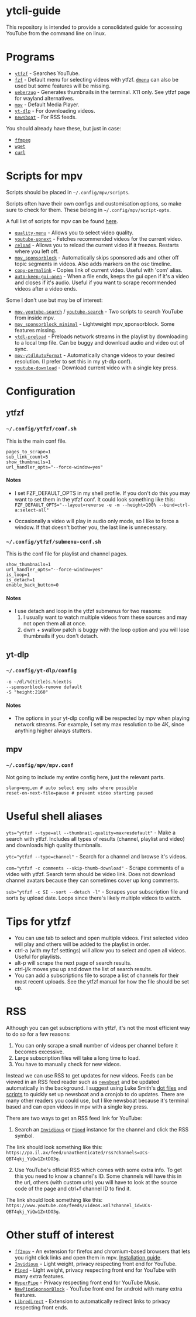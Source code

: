# ytcli-guide

This repository is intended to provide a consolidated guide for accessing YouTube from the command line on linux.

# Programs

* [`ytfzf`](https://github.com/pystardust/ytfzf) - Searches YouTube.
* [`fzf`](https://github.com/junegunn/fzf) - Default menu for selecting videos with ytfzf. [`dmenu`](https://tools.suckless.org/dmenu/) can also be used but some features will be missing. 
* [`ueberzug`](https://github.com/seebye/ueberzug) - Generates thumbnails in the terminal. X11 only. See ytfzf page for wayland alternatives.
* [`mpv`](https://github.com/mpv-player/mpv) - Default Media Player.
* [`yt-dlp`](https://github.com/yt-dlp/yt-dlp) - For downloading videos.
* [`newsboat`](https://github.com/newsboat/newsboat) - For RSS feeds.

You should already have these, but just in case:
* [`ffmpeg`](https://github.com/FFmpeg/FFmpeg)
* [`wget`](https://github.com/mirror/wget)
* [`curl`](https://github.com/curl/curl)

# Scripts for mpv

Scripts should be placed in `~/.config/mpv/scripts`.

Scripts often have their own configs and customisation options, so make sure to check for them. These belong in `~/.config/mpv/script-opts`.

A full list of scripts for mpv can be found [here](https://github.com/mpv-player/mpv/wiki/User-Scripts). 

* [`quality-menu`](https://github.com/christoph-heinrich/mpv-quality-menu) - Allows you to select video quality.
* [`youtube-upnext`](https://github.com/cvzi/mpv-youtube-upnext) - Fetches recommended videos for the current video.
* [`reload`](https://github.com/sibwaf/mpv-scripts/blob/master/reload.lua) - Allows you to reload the current video if it freezes. Restarts where you left off.
* [`mpv_sponsorblock`](https://github.com/po5/mpv_sponsorblock) - Automatically skips sponsored ads and other off topic segments in videos. Also adds markers on the osc timeline.
* [`copy-permalink`](https://gist.github.com/2084x/699fe48cff983bcbaf532d82e1515269) - Copies link of current video. Useful with 'com' alias.
* [`auto-keep-gui-open`](https://github.com/VideoPlayerCode/mpv-tools/blob/master/scripts/auto-keep-gui-open.lua) - When a file ends, keeps the gui open if it's a video and closes if it's audio. Useful if you want to scrape recommended videos after a video ends.

Some I don't use but may be of interest:
* [`mpv-youtube-search`](https://github.com/rozari0/mpv-youtube-search) / [`youtube-search`](https://github.com/CogentRedTester/mpv-scripts/blob/master/youtube-search.lua) - Two scripts to search YouTube from inside mpv.
* [`mpv_sponsorblock_minimal`](https://github.com/bbhtt/mpv_sponsorblock_minimal) - Lightweight mpv_sponsorblock. Some features missing.
* [`ytdl-preload`](https://gist.github.com/bitingsock/17d90e3deeb35b5f75e55adb19098f58) - Preloads network streams in the playlist by downloading to a local tmp file. Can be buggy and download audio and video out of sync.
* [`mpv-ytdlAutoFormat`](https://github.com/Samillion/mpv-ytdlautoformat) - Automatically change videos to your desired resolution. (I prefer to set this in my yt-dlp conf).
* [`youtube-download`](https://github.com/cvzi/mpv-youtube-download) - Download current video with a single key press.

# Configuration
## ytfzf
### `~/.config/ytfzf/conf.sh`

This is the main conf file.
```
pages_to_scrape=1
sub_link_count=5
show_thumbnails=1
url_handler_opts="--force-window=yes"
```
#### Notes

* I set FZF_DEFAULT_OPTS in my shell profile. If you don't do this you may want to set them in the ytfzf conf. It could look something like this: `FZF_DEFAULT_OPTS="--layout=reverse -e -m --height=100% --bind=ctrl-a:select-all"`

* Occasionally a video will play in audio only mode, so I like to force a window. If that doesn't bother you, the last line is unnecessary.

### `~/.config/ytfzf/submenu-conf.sh`

This is the conf file for playlist and channel pages.

```
show_thumbnails=1
url_handler_opts="--force-window=yes"
is_loop=1
is_detach=1
enable_back_button=0
```
#### Notes

* I use detach and loop in the ytfzf submenus for two reasons:
	1. I usually want to watch multiple videos from these sources and may not open them all at once.
	2. dwm + swallow patch is buggy with the loop option and you will lose thumbnails if you don't detach.

## yt-dlp
### `~/.config/yt-dlp/config`
```
-o ~/dl/%(title)s.%(ext)s
--sponsorblock-remove default
-S "height:2160"
```
#### Notes

* The options in your yt-dlp config will be respected by mpv when playing network streams. For example, I set my max resolution to be 4K, since anything higher always stutters.

## mpv
### `~/.config/mpv/mpv.conf`

Not going to include my entire config here, just the relevant parts.
```
slang=eng,en # auto select eng subs where possible
reset-on-next-file=pause # prevent video starting paused
```

# Useful shell aliases
`yts="ytfzf --type=all --thumbnail-quality=maxresdefault"` - Make a search with ytfzf. Includes all types of results (channel, playlist and video) and downloads high quality thumbnails.

`ytc="ytfzf --type=channel"` - Search for a channel and browse it's videos.

`com="ytfzf -c comments --skip-thumb-download"` - Scrape comments of a video with ytfzf. Search term should be video link. Does not download channel avatars because they can sometimes cover up long comments.

`sub="ytfzf -c SI --sort --detach -l"` - Scrapes your subscription file and sorts by upload date. Loops since there's likely multiple videos to watch.

# Tips for ytfzf
* You can use tab to select and open multiple videos. First selected video will play and others will be added to the playlist in order.
* ctrl-a (with my fzf settings) will allow you to select and open all videos. Useful for playlists.
* alt-p will scrape the next page of search results.
* ctrl-j/k moves you up and down the list of search results.
* You can add a subscriptions file to scrape a list of channels for their most recent uploads. See the ytfzf manual for how the file should be set up.

# RSS
Although you can get subscriptions with ytfzf, it's not the most efficient way to do so for a few reasons:

1. You can only scrape a small number of videos per channel before it becomes excessive.
2. Large subscription files will take a long time to load.
3. You have to manually check for new videos.

Instead we can use RSS to get updates for new videos. Feeds can be viewed in an RSS feed reader such as [`newsboat`](https://github.com/newsboat/newsboat) and be updated automatically in the background. I suggest using Luke Smith's [dot files](https://github.com/LukeSmithxyz/voidrice/blob/master/.config/newsboat/config) and [scripts](https://github.com/LukeSmithxyz/voidrice/blob/master/.local/bin/cron/newsup) to quickly set up newsboat and a cronjob to do updates. There are many other readers you could use, but I like newsboat because it's terminal based and can open videos in mpv with a single key press.

There are two ways to get an RSS feed link for YouTube:

1. Search an [`Invidious`](https://github.com/iv-org/invidious) or [`Piped`](https://github.com/TeamPiped/Piped) instance for the channel and click the RSS symbol. 

The link should look something like this: `https://pa.il.ax/feed/unauthenticated/rss?channels=UCs-QBT4qkj_YiQw1ZntDO3g`.

2. Use YouTube's official RSS which comes with some extra info. To get this you need to know a channel's ID. Some channels will have this in the url, others (with custom urls) you will have to look at the source code of the page and ctrl+f channel ID to find it. 

The link should look something like this: `https://www.youtube.com/feeds/videos.xml?channel_id=UCs-QBT4qkj_YiQw1ZntDO3g`.

# Other stuff of interest
* [`ff2mpv`](https://github.com/woodruffw/ff2mpv) - An extension for firefox and chromium-based browsers that lets you right click links and open them in mpv. [Installation guide](https://youtube.com/watch?v=jfyt5ueyWN8).
* [`Invidious`](https://github.com/iv-org/invidious) - Light weight, privacy respecting front end for YouTube.
* [`Piped`](https://github.com/TeamPiped/Piped) - Light weight, privacy respecting front end for YouTube with many extra features.
* [`HyperPipe`](https://codeberg.org/Hyperpipe/Hyperpipe) - Privacy respecting front end for YouTube Music.
* [`NewPipeSponsorBlock`](https://github.com/gilbsgilbs/NewPipeSponsorBlock) - YouTube front end for android with many extra features.
* [`Libredirect`](https://github.com/libredirect/libredirect) - Extension to automatically redirect links to privacy respecting front ends.
